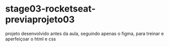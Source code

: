 # stage03-rocketseat-previaprojeto03

projeto desenvolvido antes da aula, seguindo apenas o figma, para treinar e aperfeiçoar o html e css
